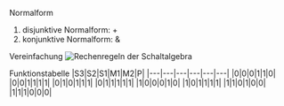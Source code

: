 Normalform
1. disjunktive Normalform: +
2. konjunktive Normalform: &

Vereinfachung
![Rechenregeln der Schaltalgebra](https://cdn.staticaly.com/gh/ICH-BIN-HXM/images_01@master/img/202211230907495.PNG)

Funktionstabelle
|S3|S2|S1|M1|M2|P|
|---|---|---|---|---|---|
|0|0|0|1|1|0|
|0|0|1|1|1|1|
|0|1|0|1|1|1|
|0|1|1|1|1|1|
|1|0|0|0|1|0|
|1|0|1|1|1|1|
|1|1|0|1|0|0|
|1|1|1|0|0|0|


